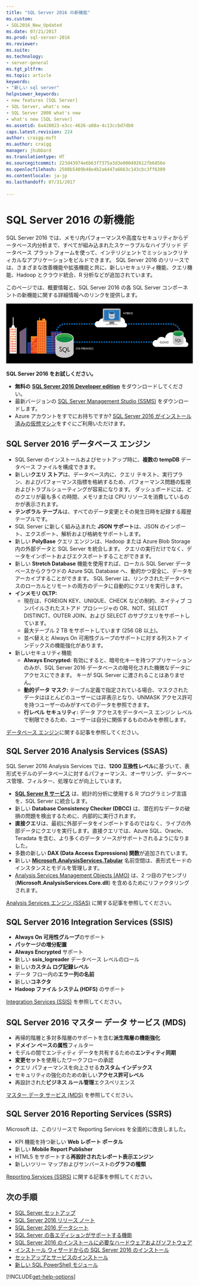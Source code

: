 ```yaml
---
title: "SQL Server 2016 の新機能"
ms.custom:
- SQL2016_New_Updated
ms.date: 07/21/2017
ms.prod: sql-server-2016
ms.reviewer: 
ms.suite: 
ms.technology:
- server-general
ms.tgt_pltfrm: 
ms.topic: article
keywords:
- "新しい sql server"
helpviewer_keywords:
- new features [SQL Server]
- SQL Server, what's new
- SQL Server 2008 what's new
- what's new [SQL Server]
ms.assetid: 6a428023-e3cc-4626-a88a-4c13ccbd7db0
caps.latest.revision: 224
author: craigg-msft
ms.author: craigg
manager: jhubbard
ms.translationtype: HT
ms.sourcegitcommit: 223d43974e6b63f7375a3d3e000492612fb6856e
ms.openlocfilehash: 2508b5409b48e4b2a6447a6663c143cbc3ff6309
ms.contentlocale: ja-jp
ms.lasthandoff: 07/31/2017

---
```

# <a name="whats-new-in-sql-server-2016"></a>SQL Server 2016 の新機能
 SQL Server 2016 では、メモリ内パフォーマンスや高度なセキュリティからデータベース内分析まで、すべてが組み込まれたスケーラブルなハイブリッド データベース プラットフォームを使って、インテリジェントでミッションクリティカルなアプリケーションをビルドできます。 SQL Server 2016 のリリースでは、さまざまな改善機能や拡張機能と共に、新しいセキュリティ機能、クエリ機能、Hadoop とクラウド統合、R 分析などが追加されています。 

このページでは、概要情報と、SQL Server 2016 の各 SQL Server コンポーネントの新機能に関する詳細情報へのリンクを提供します。 

![SQL Server 2016](../sql-server/media/sql-server-2016.png) 

 **SQL Server 2016 をお試しください。** 
- **無料の** [**SQL Server 2016 Developer edition**](https://www.microsoft.com/en-us/cloud-platform/sql-server-editions-developers) をダウンロードしてください。
- 最新バージョンの [SQL Server Management Studio (SSMS)](https://msdn.microsoft.com/library/mt238290.aspx) をダウンロードします。 
- Azure アカウントをすでにお持ちですか? [SQL Server 2016 がインストール済みの仮想マシン](https://azure.microsoft.com/marketplace/partners/microsoft/sqlserver2016sp1standardwindowsserver2016/)をすぐにご利用いただけます。

## <a name="sql-server-2016-database-engine"></a>SQL Server 2016 データベース エンジン
- SQL Server のインストールおよびセットアップ時に、**複数の tempDB** データベース ファイルを構成できます。
- 新しい**クエリ ストア**は、データベース内に、クエリ テキスト、実行プラン、およびパフォーマンス指標を格納するため、パフォーマンス問題の監視およびトラブルシューティングが容易になります。 ダッシュボードには、どのクエリが最も多くの時間、メモリまたは CPU リソースを消費しているのかが表示されます。
- **テンポラル テーブル**は、すべてのデータ変更とその発生日時を記録する履歴テーブルです。
- SQL Server に新しく組み込まれた **JSON サポート**は、JSON のインポート、エクスポート、解析および格納をサポートします。
- 新しい **PolyBase** クエリ エンジンは、Hadoop または Azure Blob Storage 内の外部データと SQL Server を統合します。 クエリの実行だけでなく、データをインポートおよびエクスポートすることができます。
- 新しい **Stretch Database** 機能を使用すれば、ローカル SQL Server データベースからクラウドの Azure SQL Database へ、動的かつ安全に、データをアーカイブすることができます。 SQL Server は、リンクされたデータベースのローカルとリモートの両方のデータに自動的にクエリを実行します。 
- **インメモリ OLTP:** 
    - 現在は、FOREIGN KEY、UNIQUE、CHECK などの制約、ネイティブ コンパイルされたストアド プロシージャの OR、NOT、SELECT DISTINCT、OUTER JOIN、および SELECT のサブクエリをサポートしています。
    - 最大テーブル 2 TB をサポートしています (256 GB 以上)。 
    - 並べ替えと Always On 可用性グループのサポートに対する列ストア インデックスの機能強化があります。
- 新しいセキュリティ機能
    - **Always Encrypted:** 有効にすると、暗号化キーを持つアプリケーションのみが、SQL Server 2016 データベースの暗号化された機微なデータにアクセスにできます。 キーが SQL Server に渡されることはありません。
    - **動的データ マスク:** テーブル定義で指定されている場合、マスクされたデータはほとんどのユーザーには非表示となり、UNMASK アクセス許可を持つユーザーのみがすべてのデータを参照できます。
    - **行レベル セキュリティ:** データ アクセスをデータベース エンジン レベルで制限できるため、ユーザーは自分に関係するもののみを参照します。 

[データベース エンジン](../database-engine/configure-windows/what-s-new-in-sql-server-2016-database-engine.md)に関する記事を参照してください。
## <a name="sql-server-2016-analysis-services-ssas"></a>SQL Server 2016 Analysis Services (SSAS)
SQL Server 2016 Analysis Services では、**1200 互換性レベル**に基づいて、表形式モデルのデータベースに対するパフォーマンス、オーサリング、データベース管理、フィルター、処理などが向上しています。
- **[SQL Server R サービス](../advanced-analytics/r-services/what-s-new-in-sql-server-r-services.md)** は、統計的分析に使用する R プログラミング言語を、SQL Server に統合します。 
- 新しい **Database Consistency Checker (DBCC)** は、潜在的なデータの破損の問題を検出するために、内部的に実行されます。
- **直接クエリ**は、最初に外部データをインポートするのではなく、ライブの外部データにクエリを実行します。直接クエリでは、Azure SQL、Oracle、Teradata を含む、より多くのデータ ソースがサポートされるようになりました。 
- 多数の新しい **DAX (Data Access Expressions) 関数**が追加されています。
- 新しい **[Microsoft.AnalysisServices.Tabular](http://msdn.microsoft.com/library/microsoft.analysisservices.tabular.aspx)** 名前空間は、表形式モードのインスタンスとモデルを管理します。 
- [Analysis Services Management Objects (AMO)](http://msdn.microsoft.com/library/mt436122.aspx) は、2 つ目のアセンブリ (**Microsoft.AnalysisServices.Core.dll**) を含めるためにリファクタリングされます。

[Analysis Services エンジン (SSAS)](../analysis-services/what-s-new-in-analysis-services.md) に関する記事を参照してください。 

## <a name="sql-server-2016-integration-services-ssis"></a>SQL Server 2016 Integration Services (SSIS)
- **Always On 可用性グループ**のサポート
- **パッケージの増分配置**
- **Always Encrypted** サポート
- 新しい **ssis_logreader** データベース レベルのロール
- 新しい**カスタム ログ記録レベル**
- データ フロー内の**エラー列の名前** 
- 新しい**コネクタ**
- **Hadoop ファイル システム (HDFS)** のサポート

[Integration Services (SSIS)](../integration-services/what-s-new-in-integration-services-in-sql-server-2016.md) を参照してください。

## <a name="sql-server-2016-master-data-services-mds"></a>SQL Server 2016 マスター データ サービス (MDS)
- 再帰的階層と多対多階層のサポートを含む**派生階層の機能強化**
- **ドメイン ベースの属性**フィルター
- モデルの間でエンティティ データを共有するための**エンティティ同期**
- **変更セット**を使用したワークフローの承認
- クエリ パフォーマンスを向上させる**カスタム インデックス**
- セキュリティの強化のための新しい**アクセス許可レベル**
- 再設計された**ビジネス ルール管理**エクスペリエンス

[マスター データ サービス (MDS)](../master-data-services/what-s-new-in-master-data-services-mds.md) を参照してください。

## <a name="sql-server-2016-reporting-services-ssrs"></a>SQL Server 2016 Reporting Services (SSRS)
Microsoft は、このリリースで Reporting Services を全面的に改良しました。 
- KPI 機能を持つ新しい **Web レポート ポータル**
- 新しい **Mobile Report Publisher**
- HTML5 をサポートする**再設計されたレポート表示エンジン** 
- 新しいツリー マップおよびサンバーストの**グラフの種類** 

[Reporting Services (SSRS)](https://msdn.microsoft.com/library/ms170438.aspx) に関する記事を参照してください。

## <a name="next-steps"></a>次の手順   
- [SQL Server セットアップ](../database-engine/install-windows/installation-for-sql-server-2016.md)   
- [SQL Server 2016 リリース ノート](../sql-server/sql-server-2016-release-notes.md) 
- [SQL Server 2016 データシート](http://download.microsoft.com/download/C/5/3/C53C3AEF-653C-4598-8721-D522E8AC6A3A/SQL_Server_2016_Everything_Built-In_Datasheet_EN_US.pdf)
- [SQL Server の各エディションがサポートする機能](https://msdn.microsoft.com/library/cc645993.aspx)
- [SQL Server 2016 のインストールに必要なハードウェアおよびソフトウェア](../sql-server/install/hardware-and-software-requirements-for-installing-sql-server.md)
- [インストール ウィザードからの SQL Server 2016 のインストール](../database-engine/install-windows/install-sql-server-from-the-installation-wizard-setup.md)
- [セットアップとサービスのインストール](http://msdn.microsoft.com/library/6df72a78-6b36-4bc1-948e-04b4ebe46094)    
- [新しい SQL PowerShell モジュール](https://blogs.technet.microsoft.com/dataplatforminsider/2016/06/30/sql-powershell-july-2016-update/)

[!INCLUDE[get-help-options](../includes/paragraph-content/get-help-options.md)]

